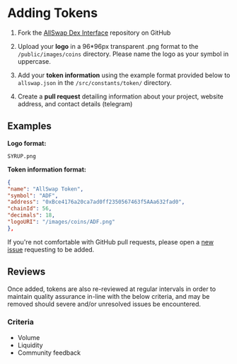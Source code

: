 # Adding Tokens

1. Fork the [AllSwap Dex Interface](https://github.com/Allswap/allswap-bsc-interface/) repository on GitHub
2. Upload your **logo** in a 96\*96px transparent .png format to the `/public/images/coins` directory. Please name the logo as your symbol in uppercase.

3. Add your **token information** using the example format provided below to `allswap.json` in the `/src/constants/token/` directory.

4. Create a **pull request** detailing information about your project, website address, and contact details (telegram)

## Examples

**Logo format:**

`SYRUP.png`

**Token information format:**

```json
{
"name": "AllSwap Token",
"symbol": "ADF",
"address": "0xBce4176a20ca7ad0ff2350567463f5AAa632fad0",
"chainId": 56,
"decimals": 18,
"logoURI": "/images/coins/ADF.png"
},
```

If you're not comfortable with GitHub pull requests, please open a [new issue](https://github.com/Allswap/allswap-bsc-interface/issues/new) requesting to be added.

## Reviews

Once added, tokens are also re-reviewed at regular intervals in order to maintain quality assurance in-line with the below criteria, and may be removed should severe and/or unresolved issues be encountered.

### Criteria

- Volume
- Liquidity
- Community feedback
